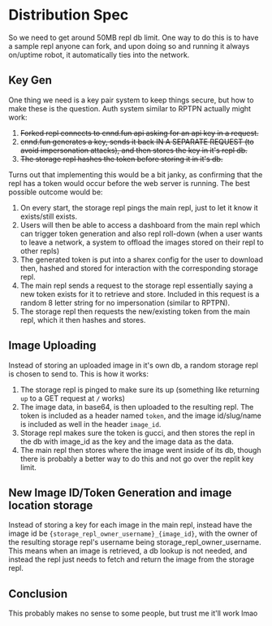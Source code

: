 # Distribution Spec

So we need to get around 50MB repl db limit. One way to do this is to have a sample repl anyone can fork, and upon doing so and running it always on/uptime robot, it automatically ties into the network.

## Key Gen
One thing we need is a key pair system to keep things secure, but how to make these is the question. Auth system similar to RPTPN actually might work:


1. ~~Forked repl connects to cnnd.fun api asking for an api key in a request.~~
2. ~~cnnd.fun generates a key, sends it back IN A SEPARATE REQUEST (to avoid impersonation attacks), and then stores the key in it's repl db.~~
3. ~~The storage repl hashes the token before storing it in it's db.~~

Turns out that implementing this would be a bit janky, as confirming that the repl has a token would occur before the web server is running. The best possible outcome would be:

1. On every start, the storage repl pings the main repl, just to let it know it exists/still exists.
2. Users will then be able to access a dashboard from the main repl which can trigger token generation and also repl roll-down (when a user wants to leave a network, a system to offload the images stored on their repl to other repls)
3. The generated token is put into a sharex config for the user to download then, hashed and stored for interaction with the corresponding storage repl.
4. The main repl sends a request to the storage repl essentially saying a new token exists for it to retrieve and store. Included in this request is a random 8 letter string for no impersonation (similar to RPTPN).
5. The storage repl then requests the new/existing token from the main repl, which it then hashes and stores.


## Image Uploading
Instead of storing an uploaded image in it's own db, a random storage repl is chosen to send to. This is how it works:

1. The storage repl is pinged to make sure its up (something like returning `up` to a GET request at `/` works)
2. The image data, in base64, is then uploaded to the resulting repl. The token is included as a header named `token`, and the image id/slug/name is included as well in the header `image_id`.
3. Storage repl makes sure the token is gucci, and then stores the repl in the db with image_id as the key and the image data as the data.
4. The main repl then stores where the image went inside of its db, though there is probably a better way to do this and not go over the replit key limit.

## New Image ID/Token Generation and image location storage
Instead of storing a key for each image in the main repl, instead have the image id be `{storage_repl_owner_username}_{image_id}`, with the owner of the resulting storage repl's username being storage_repl_owner_username. This means when an image is retrieved, a db lookup is not needed, and instead the repl just needs to fetch and return the image from the storage repl.

## Conclusion
This probably makes no sense to some people, but trust me it'll work lmao